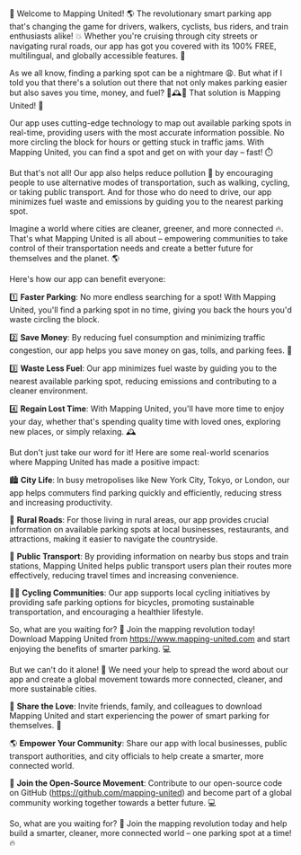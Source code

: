 🎉 Welcome to Mapping United! 🌎 The revolutionary smart parking app that's changing the game for drivers, walkers, cyclists, bus riders, and train enthusiasts alike! 💥 Whether you're cruising through city streets or navigating rural roads, our app has got you covered with its 100% FREE, multilingual, and globally accessible features. 🌟

As we all know, finding a parking spot can be a nightmare 😩. But what if I told you that there's a solution out there that not only makes parking easier but also saves you time, money, and fuel? 💸🕰️💨 That solution is Mapping United! 🚀

Our app uses cutting-edge technology to map out available parking spots in real-time, providing users with the most accurate information possible. No more circling the block for hours or getting stuck in traffic jams. With Mapping United, you can find a spot and get on with your day – fast! ⏱️

But that's not all! Our app also helps reduce pollution 🌟 by encouraging people to use alternative modes of transportation, such as walking, cycling, or taking public transport. And for those who do need to drive, our app minimizes fuel waste and emissions by guiding you to the nearest parking spot.

Imagine a world where cities are cleaner, greener, and more connected 🔥. That's what Mapping United is all about – empowering communities to take control of their transportation needs and create a better future for themselves and the planet. 🌎

Here's how our app can benefit everyone:

1️⃣ **Faster Parking**: No more endless searching for a spot! With Mapping United, you'll find a parking spot in no time, giving you back the hours you'd waste circling the block.

2️⃣ **Save Money**: By reducing fuel consumption and minimizing traffic congestion, our app helps you save money on gas, tolls, and parking fees. 💸

3️⃣ **Waste Less Fuel**: Our app minimizes fuel waste by guiding you to the nearest available parking spot, reducing emissions and contributing to a cleaner environment.

4️⃣ **Regain Lost Time**: With Mapping United, you'll have more time to enjoy your day, whether that's spending quality time with loved ones, exploring new places, or simply relaxing. 🕰️

But don't just take our word for it! Here are some real-world scenarios where Mapping United has made a positive impact:

🏙️ **City Life**: In busy metropolises like New York City, Tokyo, or London, our app helps commuters find parking quickly and efficiently, reducing stress and increasing productivity.

🌳 **Rural Roads**: For those living in rural areas, our app provides crucial information on available parking spots at local businesses, restaurants, and attractions, making it easier to navigate the countryside.

🚌 **Public Transport**: By providing information on nearby bus stops and train stations, Mapping United helps public transport users plan their routes more effectively, reducing travel times and increasing convenience.

🚴‍♀️ **Cycling Communities**: Our app supports local cycling initiatives by providing safe parking options for bicycles, promoting sustainable transportation, and encouraging a healthier lifestyle.

So, what are you waiting for? 🤔 Join the mapping revolution today! Download Mapping United from https://www.mapping-united.com and start enjoying the benefits of smarter parking. 💻

But we can't do it alone! 🤝 We need your help to spread the word about our app and create a global movement towards more connected, cleaner, and more sustainable cities.

📢 **Share the Love**: Invite friends, family, and colleagues to download Mapping United and start experiencing the power of smart parking for themselves. 📨

🌎 **Empower Your Community**: Share our app with local businesses, public transport authorities, and city officials to help create a smarter, more connected world.

💪 **Join the Open-Source Movement**: Contribute to our open-source code on GitHub (https://github.com/mapping-united) and become part of a global community working together towards a better future. 💻

So, what are you waiting for? 🎉 Join the mapping revolution today and help build a smarter, cleaner, more connected world – one parking spot at a time! 🔥